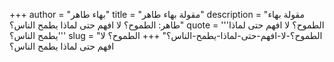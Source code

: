 +++
author = "بهاء طاهر"
title = "مقولة بهاء طاهر"
description = "مقولة بهاء طاهر: الطموح؟ لا افهم حتى لماذا يطمح الناس؟"
quote = '''الطموح؟ لا افهم حتى لماذا يطمح الناس؟''' 
slug = "الطموح؟-لا-افهم-حتى-لماذا-يطمح-الناس؟"
+++
الطموح؟ لا افهم حتى لماذا يطمح الناس؟
